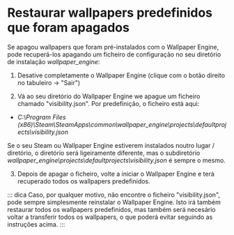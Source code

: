 # Restaurar wallpapers predefinidos que foram apagados

Se apagou wallpapers que foram pré-instalados com o Wallpaper Engine, pode recuperá-los apagando um ficheiro de configuração no seu diretório de instalação *wallpaper_engine*:

1. Desative completamente o Wallpaper Engine (clique com o botão direito no tabuleiro -> "Sair")

2. Vá ao seu diretório do Wallpaper Engine we apague um ficheiro chamado "visibility.json". Por predefinição, o ficheiro está aqui:

* *C:\Program Files (x86)\Steam\SteamApps\common\wallpaper_engine\projects\defaultprojects\visibility.json*

Se o seu Steam ou Wallpaper Engine estiverem instalados noutro lugar / diretório, o diretório será ligeiramente diferente, mas o subdiretório *wallpaper_engine\projects\defaultprojects\visibility.json* é sempre o mesmo.

3. Depois de apagar o ficheiro, volte a iniciar o Wallpaper Engine e terá recuperado todos os wallpapers predefinidos.

::: dica Caso, por qualquer motivo, não encontre o ficheiro "visibility.json", pode sempre simplesmente reinstalar o Wallpaper Engine. Isto irá também restaurar todos os wallpapers predefinidos, mas também será necesário voltar a transferir todos os wallpapers, o que poderá evitar seguindo as instruções acima. :::